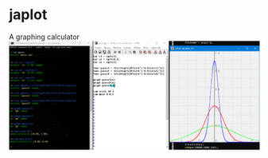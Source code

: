 # japlot
A graphing calculator
![alt text](/doc/screenshots/script_demo.png "A script demo showing 3 gaussian curves")

